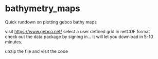 # bathymetry_maps
Quick rundown on plotting gebco bathy maps

visit https://www.gebco.net/
select a user defined grid in netCDF format  
check out the data package by signing in... it will let you download in 5-10 minutes.

unzip the file and visit the code
